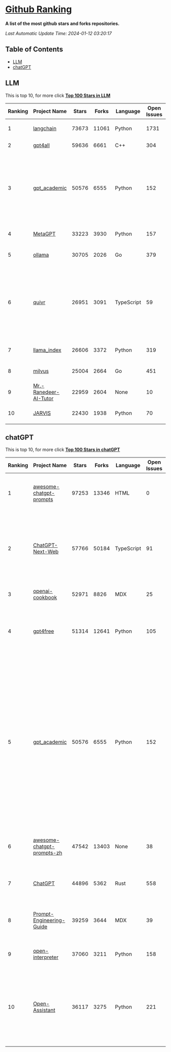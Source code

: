 [Github Ranking](./README.md)
==========

**A list of the most github stars and forks repositories.**

*Last Automatic Update Time: 2024-01-12 03:20:17*

## Table of Contents
 * [LLM](#LLM)
 * [chatGPT](#chatGPT)

## LLM

This is top 10, for more click **[Top 100 Stars in LLM](Top100/LLM.md)**

| Ranking | Project Name | Stars | Forks | Language | Open Issues | Description | Last Commit |
| ------- | ------------ | ----- | ----- | -------- | ----------- | ----------- | ----------- |
| 1 | [langchain](https://github.com/langchain-ai/langchain) | 73673 | 11061 | Python | 1731 | ⚡ Building applications with LLMs through composability ⚡ | 2024-01-12T02:51:32Z |
| 2 | [gpt4all](https://github.com/nomic-ai/gpt4all) | 59636 | 6661 | C++ | 304 | gpt4all: open-source LLM chatbots that you can run anywhere | 2024-01-11T20:33:03Z |
| 3 | [gpt_academic](https://github.com/binary-husky/gpt_academic) | 50576 | 6555 | Python | 152 | 为ChatGPT/GLM提供实用化交互界面，特别优化论文阅读/润色/写作体验，模块化设计，支持自定义快捷按钮&函数插件，支持Python和C++等项目剖析&自译解功能，PDF/LaTex论文翻译&总结功能，支持并行问询多种LLM模型，支持chatglm2等本地模型。兼容文心一言, moss, llama2, rwkv, claude2, 通义千问, 书生, 讯飞星火等。 | 2024-01-10T13:01:41Z |
| 4 | [MetaGPT](https://github.com/geekan/MetaGPT) | 33223 | 3930 | Python | 157 | 🌟 The Multi-Agent Framework: Given one line Requirement, return PRD, Design, Tasks, Repo | 2024-01-12T03:06:08Z |
| 5 | [ollama](https://github.com/jmorganca/ollama) | 30705 | 2026 | Go | 379 | Get up and running with Llama 2, Mistral, and other large language models locally. | 2024-01-12T01:21:11Z |
| 6 | [quivr](https://github.com/StanGirard/quivr) | 26951 | 3091 | TypeScript | 59 | Your GenAI Second Brain 🧠  A personal productivity assistant (RAG) ⚡️🤖 Chat with your docs (PDF, CSV, ...)  & apps using Langchain, GPT 3.5 / 4 turbo, Private, Anthropic, VertexAI, Ollama, LLMs, that you can share with users !  Local & Private alternative to OpenAI GPTs & ChatGPT powered by retrieval-augmented generation. YCombinator - YC W24 | 2024-01-10T13:17:00Z |
| 7 | [llama_index](https://github.com/run-llama/llama_index) | 26606 | 3372 | Python | 319 | LlamaIndex (formerly GPT Index) is a data framework for your LLM applications | 2024-01-12T02:40:50Z |
| 8 | [milvus](https://github.com/milvus-io/milvus) | 25004 | 2664 | Go | 451 | A cloud-native vector database, storage for next generation AI applications | 2024-01-12T03:17:32Z |
| 9 | [Mr.-Ranedeer-AI-Tutor](https://github.com/JushBJJ/Mr.-Ranedeer-AI-Tutor) | 22959 | 2604 | None | 10 | A GPT-4 AI Tutor Prompt for customizable personalized learning experiences. | 2023-11-18T21:18:14Z |
| 10 | [JARVIS](https://github.com/microsoft/JARVIS) | 22430 | 1938 | Python | 70 | JARVIS, a system to connect LLMs with ML community. Paper: https://arxiv.org/pdf/2303.17580.pdf | 2024-01-05T08:46:42Z |


## chatGPT

This is top 10, for more click **[Top 100 Stars in chatGPT](Top100/chatGPT.md)**

| Ranking | Project Name | Stars | Forks | Language | Open Issues | Description | Last Commit |
| ------- | ------------ | ----- | ----- | -------- | ----------- | ----------- | ----------- |
| 1 | [awesome-chatgpt-prompts](https://github.com/f/awesome-chatgpt-prompts) | 97253 | 13346 | HTML | 0 | This repo includes ChatGPT prompt curation to use ChatGPT better. | 2024-01-10T11:37:43Z |
| 2 | [ChatGPT-Next-Web](https://github.com/ChatGPTNextWeb/ChatGPT-Next-Web) | 57766 | 50184 | TypeScript | 91 | A cross-platform ChatGPT/Gemini UI (Web / PWA / Linux / Win / MacOS). 一键拥有你自己的跨平台 ChatGPT/Gemini 应用。 | 2024-01-11T21:43:11Z |
| 3 | [openai-cookbook](https://github.com/openai/openai-cookbook) | 52971 | 8826 | MDX | 25 | Examples and guides for using the OpenAI API | 2024-01-09T16:06:41Z |
| 4 | [gpt4free](https://github.com/xtekky/gpt4free) | 51314 | 12641 | Python | 105 | The official gpt4free repository \| various collection of powerful language models | 2024-01-12T01:20:52Z |
| 5 | [gpt_academic](https://github.com/binary-husky/gpt_academic) | 50576 | 6555 | Python | 152 | 为ChatGPT/GLM提供实用化交互界面，特别优化论文阅读/润色/写作体验，模块化设计，支持自定义快捷按钮&函数插件，支持Python和C++等项目剖析&自译解功能，PDF/LaTex论文翻译&总结功能，支持并行问询多种LLM模型，支持chatglm2等本地模型。兼容文心一言, moss, llama2, rwkv, claude2, 通义千问, 书生, 讯飞星火等。 | 2024-01-10T13:01:41Z |
| 6 | [awesome-chatgpt-prompts-zh](https://github.com/PlexPt/awesome-chatgpt-prompts-zh) | 47542 | 13403 | None | 38 | ChatGPT 中文调教指南。各种场景使用指南。学习怎么让它听你的话。 | 2023-12-06T17:31:31Z |
| 7 | [ChatGPT](https://github.com/lencx/ChatGPT) | 44896 | 5362 | Rust | 558 | 🔮 ChatGPT Desktop Application (Mac, Windows and Linux) | 2024-01-06T22:15:36Z |
| 8 | [Prompt-Engineering-Guide](https://github.com/dair-ai/Prompt-Engineering-Guide) | 39259 | 3644 | MDX | 39 | 🐙 Guides, papers, lecture, notebooks and resources for prompt engineering | 2024-01-12T00:56:01Z |
| 9 | [open-interpreter](https://github.com/KillianLucas/open-interpreter) | 37060 | 3211 | Python | 158 | A natural language interface for computers | 2024-01-11T02:44:19Z |
| 10 | [Open-Assistant](https://github.com/LAION-AI/Open-Assistant) | 36117 | 3275 | Python | 221 | OpenAssistant is a chat-based assistant that understands tasks, can interact with third-party systems, and retrieve information dynamically to do so. | 2024-01-06T18:47:41Z |

